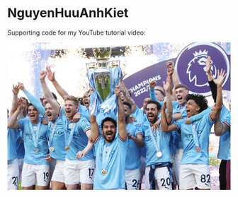# NguyenHuuAnhKiet

Supporting code for my YouTube tutorial video:

[![Image.png](https://raw.githubusercontent.com/anhkiet48620/bt5/main/mancitynangcup.jpg)](https://www.youtube.com/watch?v=BcEyN7mjQtM&t=2s)
